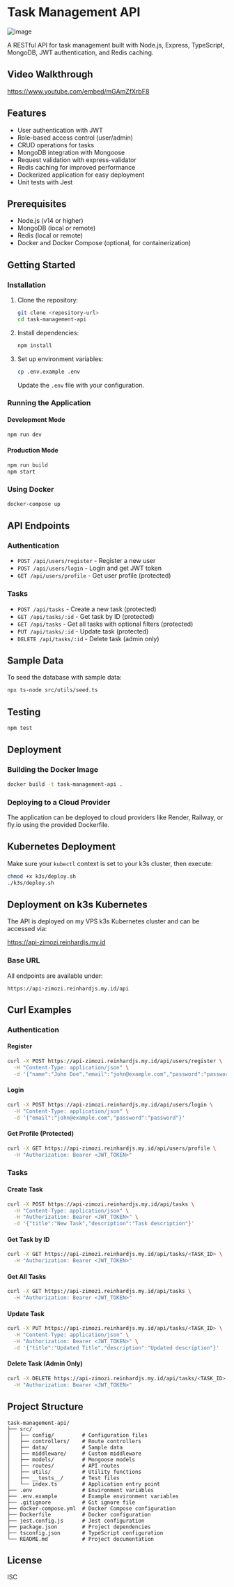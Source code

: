 # Task Management API

![image](https://github.com/user-attachments/assets/63252eed-8808-4a23-a79a-85d72251c86f)

A RESTful API for task management built with Node.js, Express, TypeScript, MongoDB, JWT authentication, and Redis caching.

## Video Walkthrough

https://www.youtube.com/embed/mGAmZfXrbF8

## Features

- User authentication with JWT
- Role-based access control (user/admin)
- CRUD operations for tasks
- MongoDB integration with Mongoose
- Request validation with express-validator
- Redis caching for improved performance
- Dockerized application for easy deployment
- Unit tests with Jest

## Prerequisites

- Node.js (v14 or higher)
- MongoDB (local or remote)
- Redis (local or remote)
- Docker and Docker Compose (optional, for containerization)

## Getting Started

### Installation

1. Clone the repository:
   ```bash
   git clone <repository-url>
   cd task-management-api
   ```

2. Install dependencies:
   ```bash
   npm install
   ```

3. Set up environment variables:
   ```bash
   cp .env.example .env
   ```
   Update the `.env` file with your configuration.

### Running the Application

#### Development Mode

```bash
npm run dev
```

#### Production Mode

```bash
npm run build
npm start
```

### Using Docker

```bash
docker-compose up
```

## API Endpoints

### Authentication

- `POST /api/users/register` - Register a new user
- `POST /api/users/login` - Login and get JWT token
- `GET /api/users/profile` - Get user profile (protected)

### Tasks

- `POST /api/tasks` - Create a new task (protected)
- `GET /api/tasks/:id` - Get task by ID (protected)
- `GET /api/tasks` - Get all tasks with optional filters (protected)
- `PUT /api/tasks/:id` - Update task (protected)
- `DELETE /api/tasks/:id` - Delete task (admin only)

## Sample Data

To seed the database with sample data:

```bash
npx ts-node src/utils/seed.ts
```

## Testing

```bash
npm test
```

## Deployment

### Building the Docker Image

```bash
docker build -t task-management-api .
```

### Deploying to a Cloud Provider

The application can be deployed to cloud providers like Render, Railway, or fly.io using the provided Dockerfile.

## Kubernetes Deployment

Make sure your `kubectl` context is set to your k3s cluster, then execute:

```bash
chmod +x k3s/deploy.sh
./k3s/deploy.sh
```

## Deployment on k3s Kubernetes

The API is deployed on my VPS k3s Kubernetes cluster and can be accessed via:

https://api-zimozi.reinhardjs.my.id

### Base URL

All endpoints are available under:

```
https://api-zimozi.reinhardjs.my.id/api
```

## Curl Examples

### Authentication

#### Register

```bash
curl -X POST https://api-zimozi.reinhardjs.my.id/api/users/register \
  -H "Content-Type: application/json" \
  -d '{"name":"John Doe","email":"john@example.com","password":"password"}'
```

#### Login

```bash
curl -X POST https://api-zimozi.reinhardjs.my.id/api/users/login \
  -H "Content-Type: application/json" \
  -d '{"email":"john@example.com","password":"password"}'
```

#### Get Profile (Protected)

```bash
curl -X GET https://api-zimozi.reinhardjs.my.id/api/users/profile \
  -H "Authorization: Bearer <JWT_TOKEN>"
```

### Tasks

#### Create Task

```bash
curl -X POST https://api-zimozi.reinhardjs.my.id/api/tasks \
  -H "Content-Type: application/json" \
  -H "Authorization: Bearer <JWT_TOKEN>" \
  -d '{"title":"New Task","description":"Task description"}'
```

#### Get Task by ID

```bash
curl -X GET https://api-zimozi.reinhardjs.my.id/api/tasks/<TASK_ID> \
  -H "Authorization: Bearer <JWT_TOKEN>"
```

#### Get All Tasks

```bash
curl -X GET https://api-zimozi.reinhardjs.my.id/api/tasks \
  -H "Authorization: Bearer <JWT_TOKEN>"
```

#### Update Task

```bash
curl -X PUT https://api-zimozi.reinhardjs.my.id/api/tasks/<TASK_ID> \
  -H "Content-Type: application/json" \
  -H "Authorization: Bearer <JWT_TOKEN>" \
  -d '{"title":"Updated Title","description":"Updated description"}'
```

#### Delete Task (Admin Only)

```bash
curl -X DELETE https://api-zimozi.reinhardjs.my.id/api/tasks/<TASK_ID> \
  -H "Authorization: Bearer <JWT_TOKEN>"
```

## Project Structure

```
task-management-api/
├── src/
│   ├── config/         # Configuration files
│   ├── controllers/    # Route controllers
│   ├── data/           # Sample data
│   ├── middleware/     # Custom middleware
│   ├── models/         # Mongoose models
│   ├── routes/         # API routes
│   ├── utils/          # Utility functions
│   ├── __tests__/      # Test files
│   └── index.ts        # Application entry point
├── .env                # Environment variables
├── .env.example        # Example environment variables
├── .gitignore          # Git ignore file
├── docker-compose.yml  # Docker Compose configuration
├── Dockerfile          # Docker configuration
├── jest.config.js      # Jest configuration
├── package.json        # Project dependencies
├── tsconfig.json       # TypeScript configuration
└── README.md           # Project documentation
```

## License

ISC
